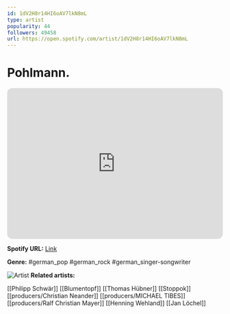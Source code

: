 ```yaml
---
id: 1dV2H8r14HI6oAV7lkN8mL
type: artist
popularity: 44
followers: 49458
url: https://open.spotify.com/artist/1dV2H8r14HI6oAV7lkN8mL
---
```

# Pohlmann.

<iframe style="border-radius:12px" src="https://open.spotify.com/embed/artist/1dV2H8r14HI6oAV7lkN8mL" width="100%" height="352" frameBorder="0" allowfullscreen="" allow="autoplay; clipboard-write; encrypted-media; fullscreen; picture-in-picture" loading="lazy"></iframe>

**Spotify URL:** [Link](https://open.spotify.com/artist/1dV2H8r14HI6oAV7lkN8mL)

**Genre:**  #german_pop #german_rock #german_singer-songwriter

![Artist](https://i.scdn.co/image/ab6761610000e5eb663d2c1dc29cc593c006740c)
**Related artists:**

[[Philipp Schwär]]
[[Blumentopf]]
[[Thomas Hübner]]
[[Stoppok]]
[[producers/Christian Neander]]
[[producers/MICHAEL TIBES]]
[[producers/Ralf Christian Mayer]]
[[Henning Wehland]]
[[Jan Löchel]]

